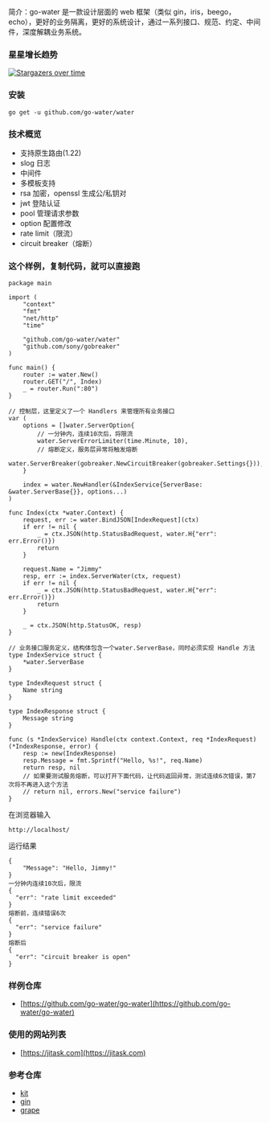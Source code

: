 简介：go-water 是一款设计层面的 web 框架（类似 gin，iris，beego，echo），更好的业务隔离，更好的系统设计，通过一系列接口、规范、约定、中间件，深度解耦业务系统。

### 星星增长趋势
[![Stargazers over time](https://starchart.cc/go-water/water.svg)](https://starchart.cc/go-water/water)

### 安装
```
go get -u github.com/go-water/water
```

### 技术概览
+ 支持原生路由(1.22)
+ slog 日志
+ 中间件
+ 多模板支持
+ rsa 加密，openssl 生成公/私钥对
+ jwt 登陆认证
+ pool 管理请求参数
+ option 配置修改
+ rate limit（限流）
+ circuit breaker（熔断）

### 这个样例，复制代码，就可以直接跑
```
package main

import (
	"context"
	"fmt"
	"net/http"
	"time"

	"github.com/go-water/water"
	"github.com/sony/gobreaker"
)

func main() {
	router := water.New()
	router.GET("/", Index)
	_ = router.Run(":80")
}

// 控制层，这里定义了一个 Handlers 来管理所有业务接口
var (
	options = []water.ServerOption{
		// 一分钟内，连续10次后，将限流
		water.ServerErrorLimiter(time.Minute, 10),
		// 熔断定义，服务层异常将触发熔断
		water.ServerBreaker(gobreaker.NewCircuitBreaker(gobreaker.Settings{})),
	}

	index = water.NewHandler(&IndexService{ServerBase: &water.ServerBase{}}, options...)
)

func Index(ctx *water.Context) {
	request, err := water.BindJSON[IndexRequest](ctx)
	if err != nil {
		_ = ctx.JSON(http.StatusBadRequest, water.H{"err": err.Error()})
		return
	}

	request.Name = "Jimmy"
	resp, err := index.ServerWater(ctx, request)
	if err != nil {
		_ = ctx.JSON(http.StatusBadRequest, water.H{"err": err.Error()})
		return
	}

	_ = ctx.JSON(http.StatusOK, resp)
}

// 业务接口服务定义，结构体包含一个water.ServerBase，同时必须实现 Handle 方法
type IndexService struct {
	*water.ServerBase
}

type IndexRequest struct {
	Name string
}

type IndexResponse struct {
	Message string
}

func (s *IndexService) Handle(ctx context.Context, req *IndexRequest) (*IndexResponse, error) {
	resp := new(IndexResponse)
	resp.Message = fmt.Sprintf("Hello, %s!", req.Name)
	return resp, nil
	// 如果要测试服务熔断，可以打开下面代码，让代码返回异常，测试连续6次错误，第7次将不再进入这个方法
	// return nil, errors.New("service failure")
}
```
在浏览器输入
```
http://localhost/
```
运行结果
```
{
    "Message": "Hello, Jimmy!"
}
一分钟内连续10次后，限流
{
  "err": "rate limit exceeded"
}
熔断前，连续错误6次
{
  "err": "service failure"
}
熔断后
{
  "err": "circuit breaker is open"
}
```

### 样例仓库
+ [https://github.com/go-water/go-water](https://github.com/go-water/go-water)

### 使用的网站列表
+ [https://jitask.com](https://jitask.com)

### 参考仓库
+ [kit](https://github.com/go-kit/kit)
+ [gin](https://github.com/gin-gonic/gin)
+ [grape](https://github.com/hossein1376/grape)